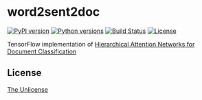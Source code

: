 # word2sent2doc

[![PyPI version](https://badge.fury.io/py/tensorflow-word2sent2doc.svg)](https://badge.fury.io/py/tensorflow-word2sent2doc)
[![Python versions](https://img.shields.io/pypi/pyversions/tensorflow-word2sent2doc.svg)](setup.py)
[![Build Status](https://travis-ci.org/raviqqe/tensorflow-word2sent2doc.svg?branch=master)](https://travis-ci.org/raviqqe/tensorflow-word2sent2doc)
[![License](https://img.shields.io/badge/license-unlicense-lightgray.svg)](https://unlicense.org)

TensorFlow implementation of [Hierarchical Attention Networks for Document Classification](https://www.google.co.jp/url?sa=t&rct=j&q=&esrc=s&source=web&cd=1&cad=rja&uact=8&ved=0ahUKEwiNxqa286zRAhUMqY8KHZYlCWEQFggjMAA&url=https%3A%2F%2Fwww.cs.cmu.edu%2F~diyiy%2Fdocs%2Fnaacl16.pdf&usg=AFQjCNFokKFJ1g7WQSDYkYEM82XwhGiDGw&sig2=iHJc5O86dNQrexisfSA7mw)


## License

[The Unlicense](https://unlicense.org)

